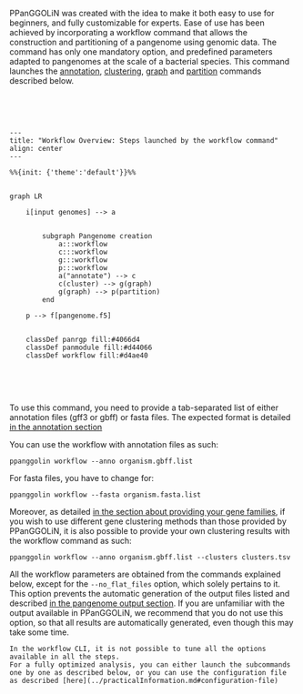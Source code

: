 PPanGGOLiN was created with the idea to make it both easy to use for beginners, and fully customizable for experts.
Ease of use has been achieved by incorporating a workflow command that allows the construction and partitioning of a pangenome using genomic data.
The command has only one mandatory option, and predefined parameters adapted to pangenomes at the scale of a bacterial species.
This command launches the [annotation](./pangenomeAnalyses.md#annotation), [clustering](./pangenomeCluster.md#cluster-genes-into-gene-families), [graph](./pangenomeAnalyses.md#graph) and [partition](./pangenomeAnalyses.md#partition) commands described below.

<br>
<br>

```{mermaid}

---
title: "Workflow Overview: Steps launched by the workflow command"
align: center
---

%%{init: {'theme':'default'}}%%


graph LR

    i[input genomes] --> a


        subgraph Pangenome creation
            a:::workflow
            c:::workflow
            g:::workflow
            p:::workflow
            a("annotate") --> c
            c(cluster) --> g(graph)
            g(graph) --> p(partition)
        end

    p --> f[pangenome.f5]

        
    classDef panrgp fill:#4066d4
    classDef panmodule fill:#d44066
    classDef workflow fill:#d4ae40


```

<br>
<br>

To use this command, you need to provide a tab-separated list of either annotation files (gff3 or gbff) or fasta files. The expected format is detailed [in the annotation section](./pangenomeAnalyses.md#annotation)

You can use the workflow with annotation files as such: 
```
ppanggolin workflow --anno organism.gbff.list
```

For fasta files, you have to change for: 
```
ppanggolin workflow --fasta organism.fasta.list
```

Moreover, as detailed [in the section about providing your gene families](./pangenomeAnalyses.md#read-clustering), 
if you wish to use different gene clustering methods than those provided by PPanGGOLiN,
it is also possible to provide your own clustering results with the workflow command as such:

```
ppanggolin workflow --anno organism.gbff.list --clusters clusters.tsv
```

All the workflow parameters are obtained from the commands explained below, except for the `--no_flat_files` option, which solely pertains to it. This option prevents the automatic generation of the output files listed and described [in the pangenome output section](./pangenomeAnalyses.md#pangenome-outputs).
If you are unfamiliar with the output available in PPanGGOLiN, we recommend that you do not use this option, so that all results are automatically generated, even though this may take some time.

```{tip}
In the workflow CLI, it is not possible to tune all the options available in all the steps. 
For a fully optimized analysis, you can either launch the subcommands one by one as described below, or you can use the configuration file as described [here](../practicalInformation.md#configuration-file)
```





